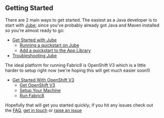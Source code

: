 ## Getting Started

There are 2 main ways to get started. The easiest as a Java developer is to start with [Jube](jube.html); since you've probably already got Java and Maven installed so you're almost ready to go:

* [Get Started with Jube](getStartedJube.html)
  * [Running a quickstart on Jube](jubeRunQuickstart.html)
  * [Add a quickstart to the App Library](jubeAddQuickstartApp.html)
* [Troubleshooting Jube](http://fabric8.io/jube/troubleshooting.html)

The ideal platform for running Fabric8 is OpenShift V3 which is a little harder to setup right now (we're hoping this will get much easier soon1)

* [Get Started With OpenShift V3](getStartedOpenShift.html)
  * [Get OpenShift V3](installOpenShift.html)
  * [Setup Your Machine](setupMachine.html)
  * [Run Fabric8](runFabric.html)

Hopefully that will get you started quickly; if you hit any issues check out the [FAQ](http://fabric8.io/v2/FAQ.html), [get in touch](http://fabric8.io/community/index.html) or [raise an issue](https://github.com/fabric8io/fabric8/issues)